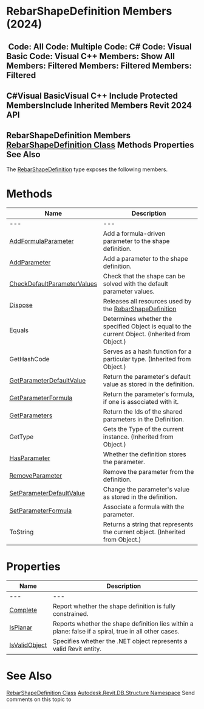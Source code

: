 # RebarShapeDefinition Members (2024)

﻿
 Code: All Code: Multiple Code: C# Code: Visual Basic Code: Visual C++  Members: Show All Members: Filtered Members: Filtered Members: Filtered   
---  
C#Visual BasicVisual C++
Include Protected MembersInclude Inherited Members
Revit 2024 API  
---  
RebarShapeDefinition Members  
[RebarShapeDefinition Class](bb1f59be-c95e-a45b-8d2b-8121df179676.md "RebarShapeDefinition Class") Methods Properties See Also  
---  
The [RebarShapeDefinition](bb1f59be-c95e-a45b-8d2b-8121df179676.md "RebarShapeDefinition Class") type exposes the following members.
# Methods
| Name | Description |
| --- | --- |
| --- | --- | --- |
| [AddFormulaParameter](669bcf80-e0b7-ee57-30c0-82fdf4184012.md "AddFormulaParameter Method") | Add a formula-driven parameter to the shape definition. |
| [AddParameter](8e314f3c-3e6c-a3b2-8bd4-68c1fe61b0c4.md "AddParameter Method") | Add a parameter to the shape definition. |
| [CheckDefaultParameterValues](12f60994-60cf-edad-41a0-f8a8b233f75c.md "CheckDefaultParameterValues Method") | Check that the shape can be solved with the default parameter values. |
| [Dispose](bfd06e38-ab77-d149-4da0-43ecc8837793.md "Dispose Method") | Releases all resources used by the [RebarShapeDefinition](bb1f59be-c95e-a45b-8d2b-8121df179676.md "RebarShapeDefinition Class") |
| Equals | Determines whether the specified Object is equal to the current Object. (Inherited from Object.) |
| GetHashCode | Serves as a hash function for a particular type.  (Inherited from Object.) |
| [GetParameterDefaultValue](148ee5cc-0ca8-96ca-6b73-91fe86437660.md "GetParameterDefaultValue Method") | Return the parameter's default value as stored in the definition. |
| [GetParameterFormula](0a713eab-1202-249e-cfb3-a9f7796be443.md "GetParameterFormula Method") | Return the parameter's formula, if one is associated with it. |
| [GetParameters](619c0dac-a7f6-5e57-54b2-76370da248f9.md "GetParameters Method") | Return the Ids of the shared parameters in the Definition. |
| GetType | Gets the Type of the current instance. (Inherited from Object.) |
| [HasParameter](beb7f2f1-6d94-210c-2928-09bbfa4a1294.md "HasParameter Method") | Whether the definition stores the parameter. |
| [RemoveParameter](78f59d6a-8d6b-cdd9-f045-535e64c007bc.md "RemoveParameter Method") | Remove the parameter from the definition. |
| [SetParameterDefaultValue](6aef48cc-9b24-d2cc-3890-dda1598a6157.md "SetParameterDefaultValue Method") | Change the parameter's value as stored in the definition. |
| [SetParameterFormula](d1211a0e-cdd6-bfe0-4a08-f58493863d63.md "SetParameterFormula Method") | Associate a formula with the parameter. |
| ToString | Returns a string that represents the current object. (Inherited from Object.) |

# Properties
| Name | Description |
| --- | --- |
| --- | --- | --- |
| [Complete](570cadd6-28ca-7828-dd6a-0e4bcb53256a.md "Complete Property") | Report whether the shape definition is fully constrained. |
| [IsPlanar](a401ad32-ed12-66d3-2f50-09039d112c25.md "IsPlanar Property") | Reports whether the shape definition lies within a plane: false if a spiral, true in all other cases. |
| [IsValidObject](47e5ab9c-5b4a-fc69-6745-89b296cc0900.md "IsValidObject Property") | Specifies whether the .NET object represents a valid Revit entity. |

# See Also
[RebarShapeDefinition Class](bb1f59be-c95e-a45b-8d2b-8121df179676.md "RebarShapeDefinition Class")
[Autodesk.Revit.DB.Structure Namespace](d586b341-f687-9d90-e96d-255806b7d4fc.md "Autodesk.Revit.DB.Structure Namespace")
Send comments on this topic to 